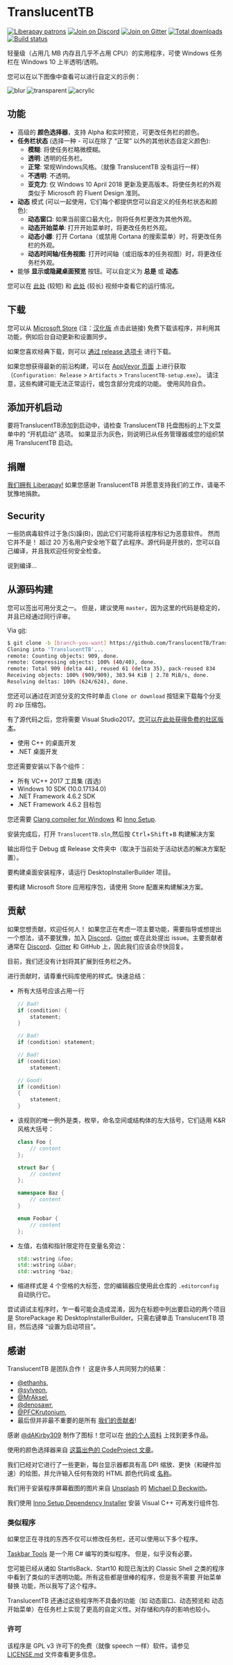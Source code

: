 ﻿# TranslucentTB

[![Liberapay patrons](https://img.shields.io/liberapay/patrons/TranslucentTB.svg)](https://liberapay.com/TranslucentTB/)
[![Join on Discord](https://discordapp.com/api/guilds/304387206552879116/widget.png?style=shield)][Discord]
[![Join on Gitter](https://badges.gitter.im/TranslucentTB/Lobby.svg)][Gitter]
[![Total downloads](https://img.shields.io/github/downloads/TranslucentTB/TranslucentTB/total.svg)](https://github.com/TranslucentTB/TranslucentTB/releases)
[![Build status](https://ci.appveyor.com/api/projects/status/9yym3vr6s5gc7vk3/branch/master?svg=true)](https://ci.appveyor.com/project/sylveon/translucenttb/branch/master)

轻量级（占用几 MB 内存且几乎不占用 CPU）的实用程序，可使 Windows 任务栏在 Windows 10 上半透明/透明。

您可以在以下图像中查看可以进行自定义的示例：

![blur](https://i.imgur.com/r4ZJjnL.png) ![transparent](https://i.imgur.com/eLGTtwp.png) ![acrylic](https://i.imgur.com/M15IPJW.png)

## 功能

- 高级的 **颜色选择器**，支持 Alpha 和实时预览，可更改任务栏的颜色。
- **任务栏状态** (选择一种 - 可以在除了 “正常” 以外的其他状态自定义颜色):
  - **模糊**: 将使任务栏略微模糊。
  - **透明**: 透明的任务栏。
  - **正常**: 常规Windows风格。（就像 TranslucentTB 没有运行一样）
  - **不透明**: 不透明。
  - **亚克力**: 仅 Windows 10 April 2018 更新及更高版本。将使任务栏的外观类似于 Microsoft 的 Fluent Design 准则。
- **动态** 模式 (可以一起使用，它们每个都提供您可以自定义的任务栏状态和颜色):
  - **动态窗口**: 如果当前窗口最大化，则将任务栏更改为其他外观。
  - **动态开始菜单**: 打开开始菜单时，将更改任务栏外观。
  - **动态小娜**: 打开 Cortana（或禁用 Cortana 的搜索菜单）时，将更改任务栏的外观。
  - **动态时间轴/任务视图**: 打开时间轴（或旧版本的任务视图）时，将更改任务栏外观。
- 能够 **显示或隐藏桌面预览** 按钮。可以自定义为 **总是** 或 **动态**.

您可以在 [此处](https://gfycat.com/TidyFelineCrownofthornsstarfish) (较短) 和 [此处](https://gfycat.com/ConsciousCriminalDassie) (较长) 视频中查看它的运行情况。

## 下载

您可以从 [Microsoft Store](https://www.microsoft.com/store/apps/9PF4KZ2VN4W9) (注：[汉化版](https://www.microsoft.com/zh-cn/p/translucenttb-%E6%B1%89%E5%8C%96-by-tpxxn/9n5w18jc9bg2) 点击此链接) 免费下载该程序，并利用其功能，例如后台自动更新和设置同步。

如果您喜欢经典下载，则可以 [通过 release 选项卡](https://github.com/TranslucentTB/TranslucentTB/releases) 进行下载。

如果您想获得最新的前沿构建，可以在 [AppVeyor 页面](https://ci.appveyor.com/project/sylveon/translucenttb) 上进行获取（`Configuration: Release` > `Artifacts` > `TranslucentTB-setup.exe`）。 请注意，这些构建可能无法正常运行，或包含部分完成的功能。 使用风险自负。

## 添加开机启动

要将TranslucentTB添加到启动中，请检查 TranslucentTB 托盘图标的上下文菜单中的 “开机启动” 选项。 如果显示为灰色，则说明已从任务管理器或您的组织禁用 TranslucentTB 启动。

## 捐赠

[我们拥有 Liberapay!](https://liberapay.com/TranslucentTB/) 如果您感谢 TranslucentTB 并愿意支持我们的工作，请毫不犹豫地捐款。

## Security

一些防病毒软件过于急(S)躁(B)，因此它们可能将该程序标记为恶意软件。 然而它并不是！ 超过 20 万名用户安全地下载了此程序。源代码是开放的，您可以自己编译，并且我欢迎任何安全检查。

说到编译...

## 从源码构建

您可以签出可用分支之一。 但是，建议使用 `master`，因为这里的代码是稳定的，并且已经通过同行评审。

Via [git](https://git-scm.com):

```sh
$ git clone -b [branch-you-want] https://github.com/TranslucentTB/TranslucentTB
Cloning into 'TranslucentTB'...
remote: Counting objects: 909, done.
remote: Compressing objects: 100% (40/40), done.
remote: Total 909 (delta 44), reused 61 (delta 35), pack-reused 834
Receiving objects: 100% (909/909), 383.94 KiB | 2.78 MiB/s, done.
Resolving deltas: 100% (624/624), done.
```

您还可以通过在浏览分支的文件时单击 `Clone or download` 按钮来下载每个分支的 zip 压缩包。

有了源代码之后，您将需要 Visual Studio2017。[您可以在此处获得免费的社区版本](https://www.visualstudio.com/vs/community/)。

- 使用 C++ 的桌面开发
- .NET 桌面开发

您还需要安装以下各个组件：

- 所有 VC++ 2017 工具集 (首选)
- Windows 10 SDK (10.0.17134.0)
- .NET Framework 4.6.2 SDK
- .NET Framework 4.6.2 目标包

您还需要 [Clang compiler for Windows](http://releases.llvm.org/download.html) 和 [Inno Setup](http://jrsoftware.org/isdl.php).

<!-- markdownlint-disable MD033 -->
安装完成后，打开 `TranslucentTB.sln`,然后按 <kbd>Ctrl</kbd>+<kbd>Shift</kbd>+<kbd>B</kbd> 构建解决方案
<!-- markdownlint-enable MD033 -->

输出将位于 Debug 或 Release 文件夹中（取决于当前处于活动状态的解决方案配置）。

要构建桌面安装程序，请运行 DesktopInstallerBuilder 项目。

要构建 Microsoft Store 应用程序包，请使用 Store 配置来构建解决方案。

## 贡献

如果您想贡献，欢迎任何人！ 如果您正在考虑一项主要功能，需要指导或想提出一个想法，请不要犹豫，加入 [Discord]、[Gitter] 或在此处提出 issue。主要贡献者通常在 [Discord]、[Gitter] 和 GitHub 上，因此我们应该会尽快回复。

目前，我们还没有计划将其扩展到任务栏之外。

进行贡献时，请尊重代码库使用的样式。快速总结：

- 所有大括号应该占用一行

  ```cpp
  // Bad!
  if (condition) {
      statement;
  }
  
  // Bad!
  if (condition) statement;
  
  // Bad!
  if (condition)
      statement;
  
  // Good!
  if (condition)
  {
      statement;
  }
  ```

- 该规则的唯一例外是类，枚举，命名空间或结构体的左大括号，它们适用 K&R 风格大括号：

  ```cpp
  class Foo {
      // content
  };
  
  struct Bar {
      // content
  };
  
  namespace Baz {
      // content
  }

  enum Foobar {
      // content
  };
  ```

- 左值，右值和指针限定符在变量名旁边：

  ```cpp
  std::wstring &foo;
  std::wstring &&bar;
  std::wstring *baz;
  ```

- 缩进样式是 4 个空格的大标签，您的编辑器应使用此仓库的 `.editorconfig` 自动执行它。

尝试调试主程序时，乍一看可能会造成混淆，因为在标题中列出要启动的两个项目是 StorePackage 和 DesktopInstallerBuilder。只需右键单击 TranslucentTB 项目，然后选择 “设置为启动项目”。

## 感谢

TranslucentTB 是团队合作！ 这是许多人共同努力的结果：

- [@ethanhs](https://github.com/ethanhs),
- [@sylveon](https://github.com/sylveon),
- [@MrAksel](https://github.com/MrAksel),
- [@denosawr](https://github.com/denosawr),
- [@PFCKrutonium](https://github.com/PFCKrutonium),
- 最后但并非最不重要的是所有 [我们的贡献者](https://github.com/TranslucentTB/TranslucentTB/graphs/contributors)!

感谢 [@dAKirby309](https://github.com/dAKirby309) 制作了图标！您可以在 [他的个人资料](https://dakirby309.deviantart.com/) 上找到更多作品。

使用的颜色选择器来自 [这篇出色的 CodeProject 文章](https://www.codeproject.com/Articles/9207/An-HSV-RGBA-colour-picker)。

我们已经对它进行了一些更新，每台显示器都具有高 DPI 缩放、更快（和硬件加速）的绘图，并允许输入任何有效的 HTML 颜色代码或 [名称](https://www.w3schools.com/colors/colors_names.asp)。

我们用于安装程序屏幕截图的图片来自 [Unsplash](https://unsplash.com/) 的 [Michael D Beckwith](https://unsplash.com/photos/M-nHIqkO4-o)。

我们使用 [Inno Setup Dependency Installer](https://github.com/stfx/innodependencyinstaller) 安装 Visual C++ 可再发行组件包.

### 类似程序

如果您正在寻找的东西不仅可以修改任务栏，还可以使用以下多个程序。

[Taskbar Tools](https://github.com/Elestriel/TaskbarTools) 是一个用 C# 编写的类似程序。 但是，似乎没有必要。

您可能已经从诸如 StartIsBack、Start10 和现已淘汰的 Classic Shell 之类的程序中看到了类似的半透明功能。所有这些都是很棒的程序，但是我不需要 开始菜单替换 功能，所以我写了这个程序。

TranslucentTB 还通过这些程序所不具备的功能（如 动态窗口、动态预览和 动态开始菜单）在任务栏上实现了更高的自定义性。对存储和内存的影响也较小。

### 许可

该程序是 GPL v3 许可下的免费（就像 speech 一样）软件。请参见 [LICENSE.md](LICENSE.md) 文件查看更多信息。

[Discord]: https://discord.gg/w95DGTK
[Gitter]: https://gitter.im/TranslucentTB/Lobby
